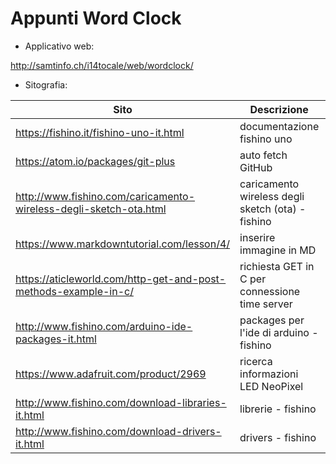 # Appunti Word Clock

- Applicativo web:  

http://samtinfo.ch/i14tocale/web/wordclock/


- Sitografia:  

| Sito | Descrizione | Data |
| --- | --- | --- |
| https://fishino.it/fishino-uno-it.html | documentazione fishino uno | 2019-02-15 |
| https://atom.io/packages/git-plus | auto fetch GitHub | 2019-02-15 |
| http://www.fishino.com/caricamento-wireless-degli-sketch-ota.html | caricamento wireless degli sketch (ota) - fishino | 2019-02-20 | 
| https://www.markdowntutorial.com/lesson/4/ | inserire immagine in MD | 2019-02-15 |
| https://aticleworld.com/http-get-and-post-methods-example-in-c/ | richiesta GET in C per connessione time server | 2019-02-20 |
| http://www.fishino.com/arduino-ide-packages-it.html | packages per l'ide di arduino - fishino | 2019-02-20 |
| https://www.adafruit.com/product/2969 | ricerca informazioni LED NeoPixel | 2019-02-20 |
| http://www.fishino.com/download-libraries-it.html | librerie - fishino | 2019-02-20 |
| http://www.fishino.com/download-drivers-it.html | drivers - fishino | 2019-02-20 |

